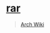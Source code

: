 # [rar](https://en.wikipedia.org/wiki/RAR)

> [Arch Wiki](https://wiki.archlinux.org/index.php/Rar)
